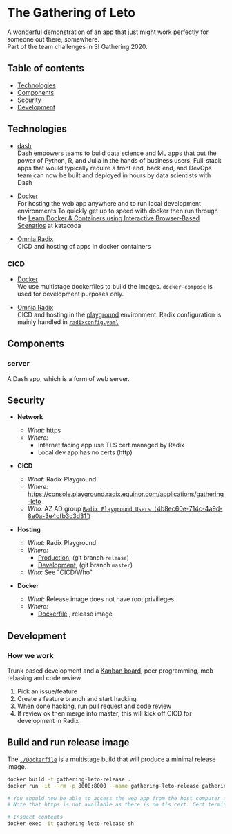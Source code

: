 # The Gathering of Leto

A wonderful demonstration of an app that just might work perfectly for someone out there, somewhere.  
Part of the team challenges in SI Gathering 2020.

## Table of contents

- [Technologies](#technologies)
- [Components](#components)
- [Security](#security)
- [Development](#development)

## Technologies

- [dash](https://plotly.com/dash/)  
  Dash empowers teams to build data science and ML apps that put the power of Python, R, and Julia in the hands of business users. Full-stack apps that would typically require a front end, back end, and DevOps team can now be built and deployed in hours by data scientists with Dash

- [Docker](https://www.docker.com/)  
  For hosting the web app anywhere and to run local development environments
  To quickly get up to speed with docker then run through the [Learn Docker & Containers using Interactive Browser-Based Scenarios](https://www.katacoda.com/courses/docker) at katacoda  

- [Omnia Radix](https://www.radix.equinor.com/)  
  CICD and hosting of apps in docker containers


### CICD

- [Docker](https://www.docker.com/)  
  We use multistage dockerfiles to build the images.
  `docker-compose` is used for development purposes only.

- [Omnia Radix](https://www.radix.equinor.com/)  
  CICD and hosting in the [playground](https://console.playground.radix.equinor.com/applications/gathering-leto) environment.
  Radix configuration is mainly handled in [`radixconfig.yaml`](./radixconfig.yaml)


## Components

### server 
A Dash app, which is a form of web server.


## Security

- **Network**
  - _What:_ https
  - _Where:_
    - Internet facing app use TLS cert managed by Radix
    - Local dev app has no certs (http)

- **CICD**
  - _What:_ Radix Playground
  - _Where:_ https://console.playground.radix.equinor.com/applications/gathering-leto
  - _Who:_ AZ AD group [`Radix Playground Users (`4b8ec60e-714c-4a9d-8e0a-3e4cfb3c3d31`)](https://portal.azure.com/#blade/Microsoft_AAD_IAM/GroupDetailsMenuBlade/Overview/groupId/4b8ec60e-714c-4a9d-8e0a-3e4cfb3c3d31/adminUnitObjectId/)

- **Hosting**
  - _What:_ Radix Playground
  - _Where:_
    - [Production](https://gathering-leto.app.playground.radix.equinor.com/), (git branch `release`)
    - [Development](https://server-gathering-leto-development.playground.radix.equinor.com/), (git branch `master`)
  - _Who:_ See "CICD/Who"

- **Docker**
  - _What:_  Release image does not have root privilieges
  - _Where:_ 
    - [Dockerfile](./Dockerfile) , release image


## Development

### How we work

Trunk based development and a [Kanban board](https://github.com/equinor/gathering-leto/projects/2), peer programming, mob rebasing and code review. 

1. Pick an issue/feature
1. Create a feature branch and start hacking
1. When done hacking, run pull request and code review
1. If review ok then merge into master, this will kick off CICD for development in Radix



## Build and run release image

The [`./Dockerfile`](./Dockerfile) is a multistage build that will produce a minimal release image.


```sh
docker build -t gathering-leto-release .
docker run -it --rm -p 8000:8000 --name gathering-leto-release gathering-leto-release

# You should now be able to access the web app from the host computer at http://localhost:8000/
# Note that https is not available as there is no tls cert. Cert termination will be handled automatically by the host loadbalancer, in our case Radix.

# Inspect contents
docker exec -it gathering-leto-release sh
```
